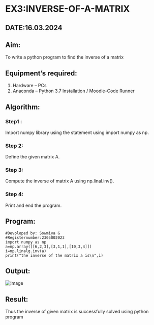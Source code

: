 # EX3:INVERSE-OF-A-MATRIX
## DATE:16.03.2024
## Aim:
To write a python program to find the inverse of a matrix
## Equipment’s required:
1. 	Hardware – PCs
2. 	Anaconda – Python 3.7 Installation / Moodle-Code Runner
## Algorithm:
### Step1 : 
Import numpy library using the statement using import numpy as np.
### Step 2: 
Define the given matrix A.
### Step 3: 
Compute the inverse of matrix A using np.linal.inv().
### Step 4: 
Print and end the program.
## Program:
```
#Devoloped by: Sowmiya G
#Registernumber:2305002023
import numpy as np
a=np.array([[6,2,3],[3,1,1],[10,3,4]])
i=np.linalg.inv(a)
print("the inverse of the matrix a is\n",i)
```
## Output:
![image](https://github.com/sowmii76/INVERSE-OF-A-MATRIX/assets/146059163/84bfd7a4-d73f-4dff-9b17-452ab5aac141)

## Result:
Thus the inverse of given matrix is successfully solved using python program

